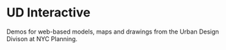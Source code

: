 # UD Interactive

Demos for web-based models, maps and drawings from the Urban Design Divison at NYC Planning.
